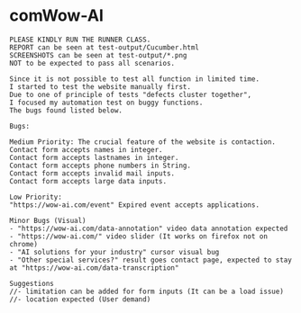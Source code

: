 # comWow-AI



	PLEASE KINDLY RUN THE RUNNER CLASS.
	REPORT can be seen at test-output/Cucumber.html
	SCREENSHOTS can be seen at test-output/*.png
	NOT to be expected to pass all scenarios.

	Since it is not possible to test all function in limited time.
	I started to test the website manually first.
	Due to one of principle of tests "defects cluster together",
	I focused my automation test on buggy functions.
	The bugs found listed below.

	Bugs:

	Medium Priority: The crucial feature of the website is contaction.
	Contact form accepts names in integer.
	Contact form accepts lastnames in integer.
	Contact form accepts phone numbers in String.
	Contact form accepts invalid mail inputs.
	Contact form accepts large data inputs.

	Low Priority:
	"https://wow-ai.com/event" Expired event accepts applications.

	Minor Bugs (Visual)
	- "https://wow-ai.com/data-annotation" video data annotation expected
	- "https://wow-ai.com/" video slider (It works on firefox not on chrome)
	- "AI solutions for your industry" cursor visual bug
	- "Other special services?" result goes contact page, expected to stay at "https://wow-ai.com/data-transcription"

	Suggestions
	//- limitation can be added for form inputs (It can be a load issue)
	//- location expected (User demand)
